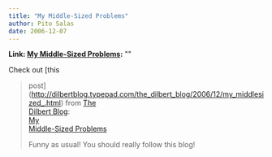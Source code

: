 ```yaml
---
title: "My Middle-Sized Problems"
author: Pito Salas
date: 2006-12-07
---
```


**Link: [My Middle-Sized Problems](None):** ""

Check out [this  
>
> post](<http://dilbertblog.typepad.com/the_dilbert_blog/2006/12/my_middlesized_.html>)
> from [The  
> Dilbert Blog](<http://dilbertblog.typepad.com/the_dilbert_blog/>):  
>  [My  
>  Middle-Sized
> Problems](<http://dilbertblog.typepad.com/the_dilbert_blog/2006/12/my_middlesized_.html>)
>
> Funny as usual! You should really follow this blog!


